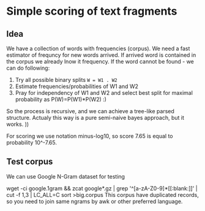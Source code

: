 # Simple scoring of text fragments

## Idea

We have a collection of words with frequencies (corpus).
We need a fast estimator of frequncy for new words arrived. If arrived word is contained in the corpus we already lnow it frequency.
If the word cannot be found - we can do following:
1. Try all possible binary splits  `W = W1 . W2`
2. Estimate frequencies/probabilities of W1 and W2
3. Pray for independency of W1 and W2 and select best split for maximal probability as P(W)=P(W1)*P(W2) :)

So the process is recursive, and we can achieve a tree-like parsed structure.
Actualy this way is a pure semi-naive bayes approach, but it works. ))

For scoring we use notation minus-log10, so score 7.65 is equal to probability 10^-7.65.


## Test corpus
We can use Google N-Gram dataset for testing

wget -ci google.1gram && zcat google*.gz | grep '^[a-zA-Z0-9]*[[:blank:]]' | cut -f 1,3 | LC_ALL=C sort >big.corpus
This corpus have duplicated records, so you need to join same ngrams by awk or other preferred language.


